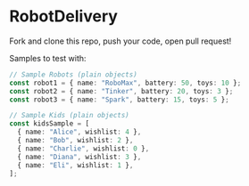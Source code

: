 # RobotDelivery


Fork and clone this repo, push your code, open pull request! 


Samples to test with:

```ts
// Sample Robots (plain objects)
const robot1 = { name: "RoboMax", battery: 50, toys: 10 };
const robot2 = { name: "Tinker", battery: 20, toys: 3 };
const robot3 = { name: "Spark", battery: 15, toys: 5 };

// Sample Kids (plain objects)
const kidsSample = [
  { name: "Alice", wishlist: 4 },
  { name: "Bob", wishlist: 2 },
  { name: "Charlie", wishlist: 0 },
  { name: "Diana", wishlist: 3 },
  { name: "Eli", wishlist: 1 },
];
